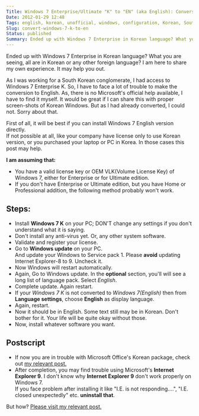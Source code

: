 ```yaml
---
Title: Windows 7 Enterprise/Ultimate "K" to "EN" (aka English): Conversion Step-by-step
Date: 2012-01-29 12:48
Tags: english, korean, unofficial, windows, configuration, Korean, South Korea, tutorial, Windows 7, conversion
Slug: convert-windows-7-k-to-en
Status: published
Summary: Ended up with Windows 7 Enterprise in Korean language? What you are seeing, all are in Korean language or any other foreign language? I am here to share my own experience. It may help you out. 
---
```


Ended up with Windows 7 Enterprise in Korean language? What you are seeing, all are in Korean or any other foreign language? I am here to share my own experience. It may help you out.

As I was working for a South Korean conglomerate, I had access to Windows 7 Enterprise K. So, I have to face a lot of trouble to make the conversion to English. As, there is no Microsoft's official help available, I have to find it myself.  It would be great if I can share this with proper screen-shots of Korean Windows. But as I had already converted, I could not. Sorry about that.

 
First of all, it will be best if you can install Windows 7 English version directly.  
If not possible at all, like your company have license only to use Korean version, or you purchased your laptop or PC in Korea. In those cases this post may help.   
  
 
**I am assuming that:**
 
 * You have a valid license key or OEM VLK(Volume License Key) of Windows 7, either for Enterprise or for Ultimate edition.  
 * If you don't have Enterprise or Ultimate edition, but you have Home or Professional addition, the following method probably won't work.   
 
 
## Steps:

 * Install **Windows 7 K** on your PC; DON'T change any settings if you don't understand what it is saying.
 * Don't install any anti-virus yet. Or, any other system software.
 * Validate and register your license.
 * Go to **Windows update** on your PC.  
    And update your Windows to Service pack 1. Please **avoid** updating Internet Explorer-8 to 9. Uncheck it.
 * Now Windows will restart automatically.
 * Again, Go to Windows update. In the **optional** section, you'll will see a long list of language pack. Select *English*. 
 * Complete update. Again restart.
 * If your *Windows 7 K* is not converted to *Windows 7(English)* then from **Language settings**, choose **English** as display language.
 * Again, restart. 
 * Now it should be in English. Some text still may be in Korean. Don't bother for it. Your life will be quite okay without those.
 * Now, install whatever software you want.
 

## Postscript  
 * If now you are in trouble with Microsoft Office's Korean package, check out [my relevant post.](install-english-language-on-microsoft-office-2007-2010/index.html)  
 * After completion, you may find trouble using Microsoft's **Internet Explorer 9**. I don't know why **Internet Explorer 9** don't work properly on Windows 7.  
If you face problem after installing it like "I.E. is not responding....", "I.E. closed unexpectedly" etc. **uninstall that**. 

But how? [Please visit my relevant post.](uninstall-ie-9/index.html)
  
